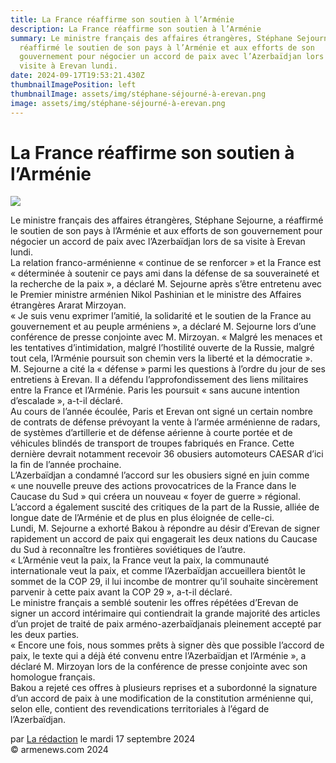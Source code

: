 ```yaml
---
title: La France réaffirme son soutien à l’Arménie
description: La France réaffirme son soutien à l’Arménie
summary: Le ministre français des affaires étrangères, Stéphane Sejourne, a
  réaffirmé le soutien de son pays à l’Arménie et aux efforts de son
  gouvernement pour négocier un accord de paix avec l’Azerbaïdjan lors de sa
  visite à Erevan lundi.
date: 2024-09-17T19:53:21.430Z
thumbnailImagePosition: left
thumbnailImage: assets/img/stéphane-séjourné-à-erevan.png
image: assets/img/stéphane-séjourné-à-erevan.png
---
```

<!--StartFragment-->

# La France réaffirme son soutien à l’Arménie



![](https://www.armenews.com/IMG/arton119384.png)

Le ministre français des affaires étrangères, Stéphane Sejourne, a réaffirmé le soutien de son pays à l’Arménie et aux efforts de son gouvernement pour négocier un accord de paix avec l’Azerbaïdjan lors de sa visite à Erevan lundi.\
La relation franco-arménienne « continue de se renforcer » et la France est « déterminée à soutenir ce pays ami dans la défense de sa souveraineté et la recherche de la paix », a déclaré M. Sejourne après s’être entretenu avec le Premier ministre arménien Nikol Pashinian et le ministre des Affaires étrangères Ararat Mirzoyan.\
« Je suis venu exprimer l’amitié, la solidarité et le soutien de la France au gouvernement et au peuple arméniens », a déclaré M. Sejourne lors d’une conférence de presse conjointe avec M. Mirzoyan. « Malgré les menaces et les tentatives d’intimidation, malgré l’hostilité ouverte de la Russie, malgré tout cela, l’Arménie poursuit son chemin vers la liberté et la démocratie ».\
M. Sejourne a cité la « défense » parmi les questions à l’ordre du jour de ses entretiens à Erevan. Il a défendu l’approfondissement des liens militaires entre la France et l’Arménie. Paris les poursuit « sans aucune intention d’escalade », a-t-il déclaré.\
Au cours de l’année écoulée, Paris et Erevan ont signé un certain nombre de contrats de défense prévoyant la vente à l’armée arménienne de radars, de systèmes d’artillerie et de défense aérienne à courte portée et de véhicules blindés de transport de troupes fabriqués en France. Cette dernière devrait notamment recevoir 36 obusiers automoteurs CAESAR d’ici la fin de l’année prochaine.\
L’Azerbaïdjan a condamné l’accord sur les obusiers signé en juin comme « une nouvelle preuve des actions provocatrices de la France dans le Caucase du Sud » qui créera un nouveau « foyer de guerre » régional. L’accord a également suscité des critiques de la part de la Russie, alliée de longue date de l’Arménie et de plus en plus éloignée de celle-ci.\
Lundi, M. Sejourne a exhorté Bakou à répondre au désir d’Erevan de signer rapidement un accord de paix qui engagerait les deux nations du Caucase du Sud à reconnaître les frontières soviétiques de l’autre.\
« L’Arménie veut la paix, la France veut la paix, la communauté internationale veut la paix, et comme l’Azerbaïdjan accueillera bientôt le sommet de la COP 29, il lui incombe de montrer qu’il souhaite sincèrement parvenir à cette paix avant la COP 29 », a-t-il déclaré.\
Le ministre français a semblé soutenir les offres répétées d’Erevan de signer un accord intérimaire qui contiendrait la grande majorité des articles d’un projet de traité de paix arméno-azerbaïdjanais pleinement accepté par les deux parties.\
« Encore une fois, nous sommes prêts à signer dès que possible l’accord de paix, le texte qui a déjà été convenu entre l’Azerbaïdjan et l’Arménie », a déclaré M. Mirzoyan lors de la conférence de presse conjointe avec son homologue français.\
Bakou a rejeté ces offres à plusieurs reprises et a subordonné la signature d’un accord de paix à une modification de la constitution arménienne qui, selon elle, contient des revendications territoriales à l’égard de l’Azerbaïdjan.

par [La rédaction](https://www.armenews.com/spip.php?page=auteur&id_auteur=4) le mardi 17 septembre 2024\
© armenews.com 2024

<!--EndFragment-->